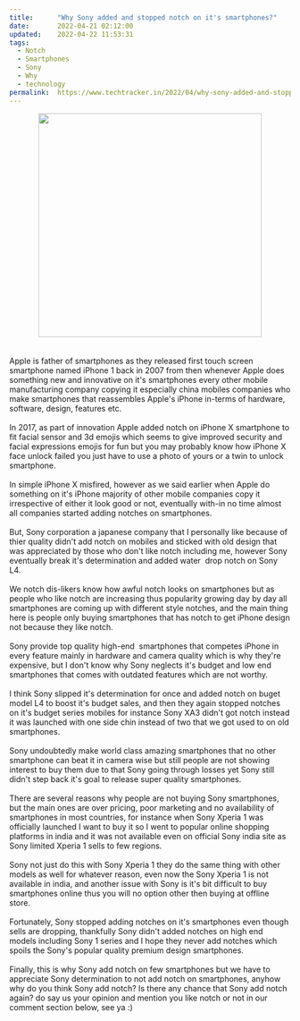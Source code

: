 ```yaml
---
title:		"Why Sony added and stopped notch on it's smartphones?"
date:		2022-04-21 02:12:00
updated:	2022-04-22 11:53:31
tags: 
  - Notch
  - Smartphones
  - Sony
  - Why
  - technology	
permalink:	https://www.techtracker.in/2022/04/why-sony-added-and-stopped-notch-on-its.html
---
```


<div><div class="separator" style="clear: both; text-align: center;">
  <a href="https://lh3.googleusercontent.com/-8Hro8DdzjyE/YmHBzGl-o3I/AAAAAAAAKWI/o21S_3JEwwkXlK7BcW-G2r4jsw5f6bHzwCNcBGAsYHQ/s1600/1650573768700789-0.png" imageanchor="1" style="margin-left: 1em; margin-right: 1em;">
    <img border="0" src="https://lh3.googleusercontent.com/-8Hro8DdzjyE/YmHBzGl-o3I/AAAAAAAAKWI/o21S_3JEwwkXlK7BcW-G2r4jsw5f6bHzwCNcBGAsYHQ/s1600/1650573768700789-0.png" width="400">
  </a>
</div><br></div><div><br></div><div>Apple is father of smartphones as they released first touch screen smartphone named iPhone 1 back in 2007 from then whenever Apple does something new and innovative on it's smartphones every other mobile manufacturing company copying it especially china mobiles companies who make smartphones that reassembles Apple's iPhone in-terms of hardware, software, design, features etc.</div><div><br></div><div>In 2017, as part of innovation Apple added notch on iPhone X smartphone to fit facial sensor and 3d emojis which seems to give improved security and facial expressions emojis for fun but you may probably know how iPhone X face unlock failed you just have to use a photo of yours or a twin to unlock smartphone.</div><div><br></div><div>In simple iPhone X misfired, however as we said earlier when Apple do something on it's iPhone majority of other mobile companies copy it irrespective of either it look good or not, eventually with-in no time almost all companies started adding notches on smartphones.</div><div><br></div><div>But, Sony corporation a japanese company that I personally like because of thier quality didn't add notch on mobiles and sticked with old design that was appreciated by those who don't like notch including me, however Sony eventually break it's determination and added water&nbsp; drop notch on Sony L4.</div><div><br></div><div>We notch dis-likers know how awful notch looks on smartphones but as people who like notch are increasing thus popularity growing day by day all smartphones are coming up with different style notches, and the main thing here is people only buying smartphones that has notch to get iPhone design not because they like notch.</div><div><br></div><div>Sony provide top quality high-end&nbsp; smartphones that competes iPhone in every feature mainly in hardware and camera quality which is why they're expensive, but I don't know why Sony neglects it's budget and low end smartphones that comes with outdated features which are not worthy.</div><div><br></div><div>I think Sony slipped it's determination for once and added notch on buget model L4 to boost it's budget sales, and then they again stopped notches on it's budget series mobiles for instance Sony XA3 didn't got notch instead it was launched with one side chin instead of two that we got used to on old smartphones.</div><div><br></div><div>Sony undoubtedly make world class amazing smartphones that no other smartphone can beat it in camera wise but still people are not showing interest to buy them due to that Sony going through losses yet Sony still didn't step back it's goal to release super quality smartphones.</div><div><br></div><div>There are several reasons why people are not buying Sony smartphones, but the main ones are over pricing, poor marketing and no availability of smartphones in most countries, for instance when Sony Xperia 1 was officially launched I want to buy it so I went to popular online shopping platforms in india and it was not available even on official Sony india site as Sony limited Xperia 1 sells to few regions.</div><div><br></div><div>Sony not just do this with Sony Xperia 1 they do the same thing with other models as well for whatever reason, even now the Sony Xperia 1 is not available in india, and another issue with Sony is it's bit difficult to buy smartphones online thus you will no option other then buying at offline store.</div><div><br></div><div>Fortunately, Sony stopped adding notches on it's smartphones even though sells are dropping, thankfully Sony didn't added notches on high end models including Sony 1 series and I hope they never add notches which spoils the Sony's popular quality premium design smartphones.</div><div><br></div><div>Finally, this is why Sony add notch on few smartphones but we have to appreciate Sony determination to not add notch on smartphones, anyhow why do you think Sony add notch? Is there any chance that Sony add notch again? do say us your opinion and mention you like notch or not in our comment section below, see ya :)</div><div><br></div>
<!-- no comments on this post -->